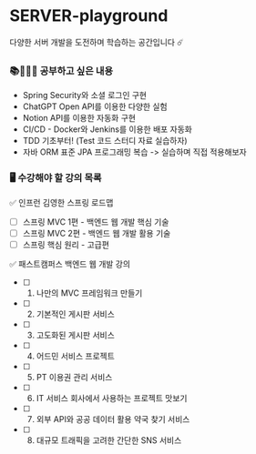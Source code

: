 # SERVER-playground
다양한 서버 개발을 도전하며 학습하는 공간입니다 ☄️

### 📚👩🏻‍💻 공부하고 싶은 내용
- Spring Security와 소셜 로그인 구현
- ChatGPT Open API를 이용한 다양한 실험
- Notion API를 이용한 자동화 구현
- CI/CD - Docker와 Jenkins를 이용한 배포 자동화
- TDD 기초부터! (Test 코드 스터디 자료 실습하자)
- 자바 ORM 표준 JPA 프로그래밍 복습 -> 실습하며 직접 적용해보자

### 🖥️ 수강해야 할 강의 목록
✅ 인프런 김영한 스프링 로드맵
- [ ] 스프링 MVC 1편 - 백엔드 웹 개발 핵심 기술
- [ ] 스프링 MVC 2편 - 백엔드 웹 개발 활용 기술
- [ ] 스프링 핵심 원리 - 고급편

✅ 패스트캠퍼스 백엔드 웹 개발 강의
- [ ] 1. 나만의 MVC 프레임워크 만들기
- [ ] 2. 기본적인 게시판 서비스
- [ ] 3. 고도화된 게시판 서비스
- [ ] 4. 어드민 서비스 프로젝트
- [ ] 5. PT 이용권 관리 서비스
- [ ] 6. IT 서비스 회사에서 사용하는 프로젝트 맛보기
- [ ] 7. 외부 API와 공공 데이터 활용 약국 찾기 서비스
- [ ] 8. 대규모 트래픽을 고려한 간단한 SNS 서비스 

